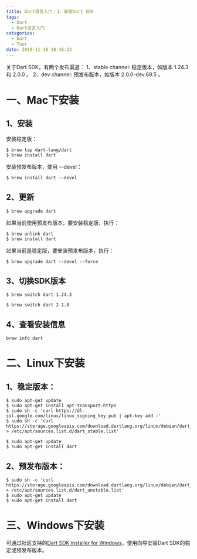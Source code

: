 ```yaml
---
title: Dart语言入门：1、安装Dart SDK
tags:
  - Dart
  - Dart语言入门
categories:
  - Dart
  - Tour
date: 2018-11-18 18:48:23
---
```


关于Dart SDK，有两个发布渠道：
1、stable channel: 稳定版本，如版本 1.24.3 和 2.0.0 。
2、dev channel: 预发布版本，如版本 2.0.0-dev.69.5 。

# 一、Mac下安装
## 1、安装
安装稳定版：
```
$ brew tap dart-lang/dart
$ brew install dart
```
安装预发布版本，使用 --devel：
```
$ brew install dart --devel
```

## 2、更新
```
$ brew upgrade dart
```
如果当前使用预发布版本，要安装稳定版，执行：
```
$ brew unlink dart
$ brew install dart
```
如果当前是稳定版，要安装预发布版本，执行：
```
$ brew upgrade dart --devel --force
```

## 3、切换SDK版本
```
$ brew switch dart 1.24.3
```
```
$ brew switch dart 2.1.0
```

## 4、查看安装信息
```
brew info dart
```

# 二、Linux下安装
## 1、稳定版本：
```
$ sudo apt-get update
$ sudo apt-get install apt-transport-https
$ sudo sh -c 'curl https://dl-ssl.google.com/linux/linux_signing_key.pub | apt-key add -'
$ sudo sh -c 'curl https://storage.googleapis.com/download.dartlang.org/linux/debian/dart_stable.list > /etc/apt/sources.list.d/dart_stable.list'
```
```
$ sudo apt-get update
$ sudo apt-get install dart
```

## 2、预发布版本：
```
$ sudo sh -c 'curl https://storage.googleapis.com/download.dartlang.org/linux/debian/dart_unstable.list > /etc/apt/sources.list.d/dart_unstable.list'
$ sudo apt-get update
$ sudo apt-get install dart
```

# 三、Windows下安装
可通过社区支持的[Dart SDK installer for Windows](http://www.gekorm.com/dart-windows/)，使用向导安装Dart SDK的稳定或预发布版本。